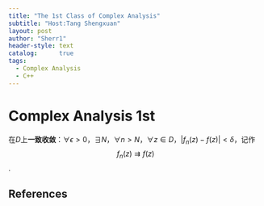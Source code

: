 ```yaml
---
title: "The 1st Class of Complex Analysis"
subtitle: "Host:Tang Shengxuan"
layout: post
author: "Sherr1"
header-style: text
catalog:      true
tags:
  - Complex Analysis
  - C++
---
```

# Complex Analysis 1st
在$D$上**一致收敛**：$\forall\epsilon\gt0$，$\exists N$，$\forall n\gt N$，$\forall z\in D$，$|f_n(z)-f(z)|\lt\delta$，记作
$$f_n(z)\rightrightarrows f(z)$$.

References
----------
